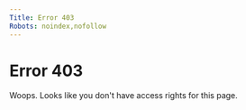 ```yaml
---
Title: Error 403
Robots: noindex,nofollow
---
```


Error 403
=========

Woops. Looks like you don't have access rights for this page.

<!--Try <a href="/?redirect_url=%base_uri%">logging in</a>.-->
